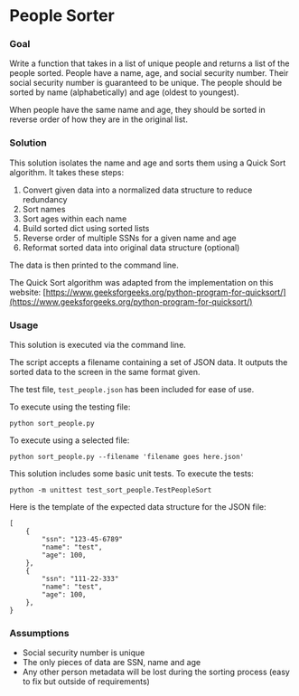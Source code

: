 
# People Sorter

### Goal
Write a function that takes in a list of unique people and returns a list of the people sorted.
People have a name, age, and social security number. Their social security number is guaranteed to be unique. 
The people should be sorted by name (alphabetically) and age (oldest to youngest). 

When people have the same name and age, they should be sorted in reverse order of how they are in the original list. 

### Solution
This solution isolates the name and age and sorts them using a Quick Sort algorithm. It takes these steps:

1. Convert given data into a normalized data structure to reduce redundancy
2. Sort names
3. Sort ages within each name
4. Build sorted dict using sorted lists
5. Reverse order of multiple SSNs for a given name and age
6. Reformat sorted data into original data structure (optional) 

The data is then printed to the command line.

The Quick Sort algorithm was adapted from the implementation on this website: [https://www.geeksforgeeks.org/python-program-for-quicksort/](https://www.geeksforgeeks.org/python-program-for-quicksort/)

### Usage
This solution is executed via the command line.

The script accepts a filename containing a set of JSON data. It outputs the sorted data to the screen in the same format given. 

The test file, `test_people.json` has been included for ease of use.

To execute using the testing file:

```
python sort_people.py
```

To execute using a selected file:

```
python sort_people.py --filename 'filename goes here.json'
```

This solution includes some basic unit tests. To execute the tests:

```
python -m unittest test_sort_people.TestPeopleSort
```

Here is the template of the expected data structure for the JSON file:
```
[
	{
		"ssn": "123-45-6789"
		"name": "test",
		"age": 100,
	},
	{
		"ssn": "111-22-333"
		"name": "test",
		"age": 100,
	},
}
```

### Assumptions
- Social security number is unique
- The only pieces of data are SSN, name and age
- Any other person metadata will be lost during the sorting process (easy to fix but outside of requirements)